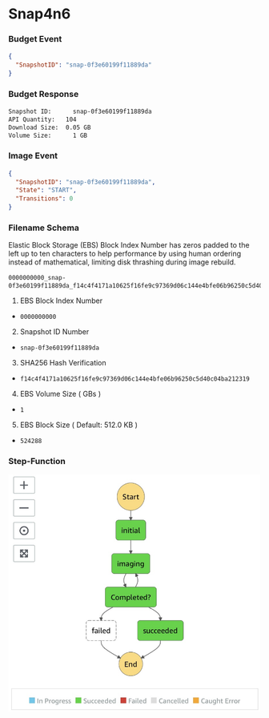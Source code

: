 # Snap4n6




### Budget Event

```json
{
  "SnapshotID": "snap-0f3e60199f11889da"
}
```

### Budget Response

```
Snapshot ID: 	  snap-0f3e60199f11889da
API Quantity: 	104
Download Size: 	0.05 GB
Volume Size: 	  1 GB
```

### Image Event

```json
{
  "SnapshotID": "snap-0f3e60199f11889da",
  "State": "START",
  "Transitions": 0
}
```

### Filename Schema

Elastic Block Storage (EBS) Block Index Number has zeros padded to the left up to ten characters to help performance by using human ordering instead of mathematical, limiting disk thrashing during image rebuild.

```
0000000000_snap-0f3e60199f11889da_f14c4f4171a10625f16fe9c97369d06c144e4bfe06b96250c5d40c04ba212319_1_524288
```

1. EBS Block Index Number 
  - ```0000000000```
2. Snapshot ID Number 
  - ```snap-0f3e60199f11889da```
3. SHA256 Hash Verification
  - ```f14c4f4171a10625f16fe9c97369d06c144e4bfe06b96250c5d40c04ba212319```
4. EBS Volume Size ( GBs )
  - ```1```
5. EBS Block Size ( Default: 512.0 KB )
  - ```524288```

### Step-Function

![Snap4n6 Step Function](SNAP4N6.jpg)